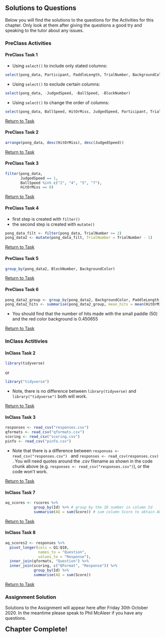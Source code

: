 
## Solutions to Questions



Below you will find the solutions to the questions for the Activities for this chapter. Only look at them after giving the questions a good try and speaking to the tutor about any issues.

### PreClass Activities

#### PreClass Task 1

* Using `select()` to include only stated columns:


```r
select(pong_data, Participant, PaddleLength, TrialNumber, BackgroundColor, HitOrMiss)
```

* Using `select()` to exclude certain columns:


```r
select(pong_data, -JudgedSpeed, -BallSpeed, -BlockNumber)
```

* Using `select()` to change the order of columns:


```r
select(pong_data, BallSpeed, HitOrMiss, JudgedSpeed, Participant, TrialNumber)
```

[Return to Task](#Ch2PreClassQueT1)

#### PreClass Task 2


```r
arrange(pong_data, desc(HitOrMiss), desc(JudgedSpeed))
```

[Return to Task](#Ch2PreClassQueT2)

#### PreClass Task 3


```r
filter(pong_data, 
       JudgedSpeed == 1, 
       BallSpeed %in% c("2", "4", "5", "7"), 
       HitOrMiss == 0)
```

[Return to Task](#Ch2PreClassQueT3)

#### PreClass Task 4

* first step is created with `filter()`
* the second step is created with `mutate()`


```r
pong_data_filt <- filter(pong_data, TrialNumber >= 2) 
pong_data2 <- mutate(pong_data_filt, TrialNumber = TrialNumber - 1)
```

[Return to Task](#Ch2PreClassQueT4)

#### PreClass Task 5


```r
group_by(pong_data2, BlockNumber, BackgroundColor)
```

[Return to Task](#Ch2PreClassQueT5)

#### PreClass Task 6


```r
pong_data2_group <- group_by(pong_data2, BackgroundColor, PaddleLength)
pong_data2_hits <- summarise(pong_data2_group, mean_hits = mean(HitOrMiss))
```



* You should find that the number of hits made with the small paddle (50) and the red color background is 0.450655

[Return to Task](#Ch2PreClassQueT6)

### InClass Actitivies

#### InClass Task 2


```r
library(tidyverse)
```

or


```r
library("tidyverse")
```

* Note, there is no difference between `library(tidyverse)` and `library("tidyverse")` both will work. 

[Return to Task](#Ch2InClassQueT2)

#### InClass Task 3


```r
responses <- read_csv("responses.csv")                  
qformats <- read_csv("qformats.csv")                 
scoring <- read_csv("scoring.csv")                  
pinfo <- read_csv("pinfo.csv")
```

* Note that there is a difference between `responses <- read_csv("responses.csv") ` and `responses <- read_csv(responses.csv) `. You will need quotes around the .csv filename as shown in the code chunk above (e.g. `responses <- read_csv("responses.csv")`), or the code won't work.

[Return to Task](#Ch2InClassQueT3)

#### InClass Task 7 


```r
aq_scores <- rscores %>% 
             group_by(Id) %>% # group by the ID number in column Id
             summarise(AQ = sum(Score)) # sum column Score to obtain AQ scores.
```

[Return to Task](#Ch2InClassQueT7)


#### InClass Task 8


```r
aq_scores2 <- responses %>% 
  pivot_longer(cols = Q1:Q10,
               names_to = "Question",
               values_to = "Response"),
  inner_join(qformats, "Question") %>%
  inner_join(scoring, c("QFormat", "Response")) %>%
             group_by(Id) %>% 
             summarise(AQ = sum(Score))
```

[Return to Task](#Ch2InClassQueT8)

### Assignment Solution

Solutions to the Assignment will appear here after Friday 30th October 2020. In the meantime please speak to Phil McAleer if you have any questions.

<span style="font-size: 22px; font-weight: bold; color: var(--purple);">Chapter Complete!</span>
